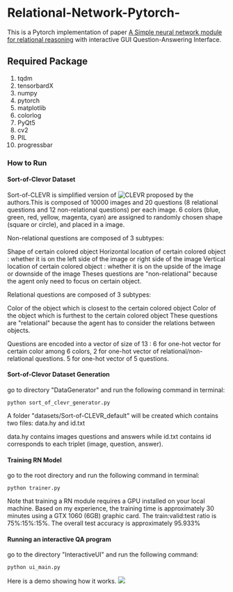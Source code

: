 # Relational-Network-Pytorch-
This is a Pytorch implementation of paper [A Simple neural network module for relational reasoning](https://arxiv.org/pdf/1706.01427.pdf) with interactive GUI Question-Answering Interface.

## Required Package
1. tqdm
2. tensorbardX
3. numpy
4. pytorch
5. matplotlib
6. colorlog
7. PyQt5
8. cv2
9. PIL
10. progressbar


### How to Run

#### Sort-of-Clevor Dataset 
Sort-of-CLEVR is simplified version of ![CLEVR](http://cs.stanford.edu/people/jcjohns/clevr/) proposed by the authors.This is composed of 10000 images and 20 questions (8 relational questions and 12 non-relational questions) per each image. 6 colors (blue, green, red, yellow, magenta, cyan) are assigned to randomly chosen shape (square or circle), and placed in a image.

Non-relational questions are composed of 3 subtypes:

Shape of certain colored object
Horizontal location of certain colored object : whether it is on the left side of the image or right side of the image
Vertical location of certain colored object : whether it is on the upside of the image or downside of the image
Theses questions are "non-relational" because the agent only need to focus on certain object.

Relational questions are composed of 3 subtypes:

Color of the object which is closest to the certain colored object
Color of the object which is furthest to the certain colored object
These questions are "relational" because the agent has to consider the relations between objects.

Questions are encoded into a vector of size of 13 : 6 for one-hot vector for certain color among 6 colors, 2 for one-hot vector of relational/non-relational questions. 5 for one-hot vector of 5 questions.

#### Sort-of-Clevor Dataset Generation

go to directory "DataGenerator" and run the following command in terminal:

    python sort_of_clevr_generator.py
    
A folder "datasets/Sort-of-CLEVR_default" will be created which contains two files: data.hy and id.txt

data.hy contains images questions and answers while id.txt contains id corresponds to each triplet (image, question, answer).

#### Training RN Model 
go to the root directory and run the following command in terminal:
    
    python trainer.py
   
Note that training a RN module requires a GPU installed on your local machine. Based on my experience, the training time is approximately 30 minutes using a GTX 1060 (6GB) graphic card. The train:valid:test ratio is 75%:15%:15%. The overall test accuracy is approximately 95.933% 

#### Running an interactive QA program
go to the directory "InteractiveUI" and run the following command:

    python ui_main.py
  
Here is a demo showing how it works.
![](https://github.com/AlenUbuntu/Relational-Network-Pytorch-/blob/master/project/test.gif)
